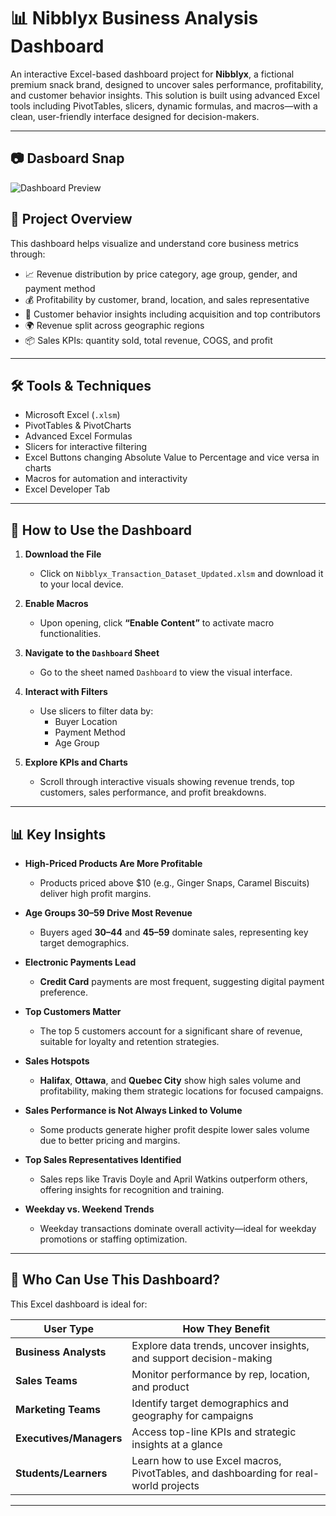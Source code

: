 # 📊 Nibblyx Business Analysis Dashboard

An interactive Excel-based dashboard project for **Nibblyx**, a fictional premium snack brand, designed to uncover sales performance, profitability, and customer behavior insights. This solution is built using advanced Excel tools including PivotTables, slicers, dynamic formulas, and macros—with a clean, user-friendly interface designed for decision-makers.

---
## 📷 Dasboard Snap

![Dashboard Preview](images/dashboard-preview.png)

## 🚀 Project Overview

This dashboard helps visualize and understand core business metrics through:

- 📈 Revenue distribution by price category, age group, gender, and payment method
- 💰 Profitability by customer, brand, location, and sales representative
- 👥 Customer behavior insights including acquisition and top contributors
- 🌍 Revenue split across geographic regions
- 📦 Sales KPIs: quantity sold, total revenue, COGS, and profit

---

## 🛠 Tools & Techniques

- Microsoft Excel (`.xlsm`)
- PivotTables & PivotCharts
- Advanced Excel Formulas
- Slicers for interactive filtering
- Excel Buttons changing Absolute Value to Percentage and vice versa in charts
- Macros for automation and interactivity
- Excel Developer Tab 

---

## 🔧 How to Use the Dashboard

1. **Download the File**
   - Click on `Nibblyx_Transaction_Dataset_Updated.xlsm` and download it to your local device.

2. **Enable Macros**
   - Upon opening, click **“Enable Content”** to activate macro functionalities.

3. **Navigate to the `Dashboard` Sheet**
   - Go to the sheet named `Dashboard` to view the visual interface.

4. **Interact with Filters**
   - Use slicers to filter data by:
     - Buyer Location
     - Payment Method
     - Age Group

5. **Explore KPIs and Charts**
   - Scroll through interactive visuals showing revenue trends, top customers, sales performance, and profit breakdowns.

---

## 📊 Key Insights

- **High-Priced Products Are More Profitable**
  - Products priced above $10 (e.g., Ginger Snaps, Caramel Biscuits) deliver high profit margins.

- **Age Groups 30–59 Drive Most Revenue**
  - Buyers aged **30–44** and **45–59** dominate sales, representing key target demographics.

- **Electronic Payments Lead**
  - **Credit Card** payments are most frequent, suggesting digital payment preference.

- **Top Customers Matter**
  - The top 5 customers account for a significant share of revenue, suitable for loyalty and retention strategies.

- **Sales Hotspots**
  - **Halifax**, **Ottawa**, and **Quebec City** show high sales volume and profitability, making them strategic locations for focused campaigns.

- **Sales Performance is Not Always Linked to Volume**
  - Some products generate higher profit despite lower sales volume due to better pricing and margins.

- **Top Sales Representatives Identified**
  - Sales reps like Travis Doyle and April Watkins outperform others, offering insights for recognition and training.

- **Weekday vs. Weekend Trends**
  - Weekday transactions dominate overall activity—ideal for weekday promotions or staffing optimization.

---

## 👤 Who Can Use This Dashboard?

This Excel dashboard is ideal for:

| User Type | How They Benefit |
|-----------|------------------|
| **Business Analysts** | Explore data trends, uncover insights, and support decision-making |
| **Sales Teams** | Monitor performance by rep, location, and product |
| **Marketing Teams** | Identify target demographics and geography for campaigns |
| **Executives/Managers** | Access top-line KPIs and strategic insights at a glance |
| **Students/Learners** | Learn how to use Excel macros, PivotTables, and dashboarding for real-world projects |

---

